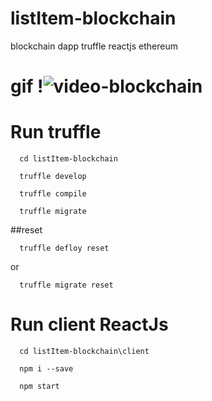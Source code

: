 # listItem-blockchain
blockchain dapp truffle reactjs ethereum
# gif !![video-blockchain](https://user-images.githubusercontent.com/73014326/148670078-bbeda8d5-6239-42f5-935e-cc403d913fe0.gif)
# Run truffle
```console
  cd listItem-blockchain
```
```console
  truffle develop
```
```console
  truffle compile
```
```console
  truffle migrate
```
##reset 
```console
  truffle defloy reset 
```
  or
```console
  truffle migrate reset
```
# Run client ReactJs
```console
  cd listItem-blockchain\client
```
```console
  npm i --save
```
```console
  npm start
```
